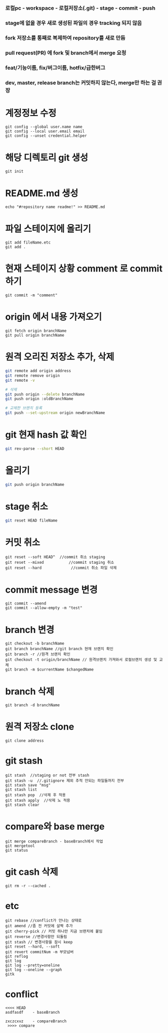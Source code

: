 ### 로컬pc - workspace - 로컬저장소(.git) - stage - commit - push

### stage에 없을 경우 새로 생성된 파일의 경우 tracking 되지 않음

### fork 저장소를 통째로 복제하여 repository를 새로 만듬

### pull request(PR) 에 fork 및 branch에서 merge 요청

### feat/기능이름, fix/버그이름, hotfix/급한버그

### dev, master, release branch는 커밋하지 않는다, merge만 하는 걸 권장

# 계정정보 수정

```
git config --global user.name name
git config --local user.email email
git config --unset credential.helper
```

# 해당 디렉토리 git 생성

```
git init
```

# README.md 생성

```
echo "#repository name readme!" >> README.md
```

# 파일 스테이지에 올리기

```
git add fileName.etc
git add .
```

# 현재 스테이지 상황 comment 로 commit 하기

```
git commit -m "comment"
```

# origin 에서 내용 가져오기

```
git fetch origin branchName
git pull origin branchName
```

# 원격 오리진 저장소 추가, 삭제

```sh
git remote add origin address
git remote remove origin
git remote -v

# 삭제
git push origin --delete branchName
git push origin :oldBranchName

# 교체한 브랜치 등록
git push --set-upstream origin newBranchName
```

# git 현재 hash 값 확인

```sh
git rev-parse --short HEAD
```

# 올리기

```sh
git push origin branchName
```

# stage 취소

```sh
git reset HEAD fileName
```

# 커밋 취소

```
git reset --soft HEAD^  //commit 취소 staging
git reset --mixed           //commit staging 취소
git reset --hard             //commit 취소 파일 삭제
```

# commit message 변경

```
git commit --amend
git commit --allow-empty -m "test"
```

# branch 변경

```
git checkout -b branchName
git branch branchName //git branch 현재 브랜치 확인
git branch -r //원격 브랜치 확인
git checkout -t origin/branchName // 원격브랜치 가져와서 로컬브랜치 생성 및 교체
git branch -m $currentName $changedName
```

# branch 삭제

```
git branch -d branchName
```

# 원격 저장소 clone

```
git clone address
```

# git stash

```
git stash  //staging or not 전부 stash
git stash -u  //.gitignore 제외 추적 안되는 파일들까지 전부
git stash save "msg"
git stash list
git stash pop  //삭제 후 적용
git stash apply  //삭제 노 적용
git stash clear
```

# compare와 base merge

```
git merge compareBranch - baseBranch에서 작업
git mergetool
git status
```

# git cash 삭제

```
git rm -r --cached .
```

# etc

```
git rebase //conflict가 안나는 상태로
git amend //좀 전 커밋에 살짝 추가
git cherry-pick // 커밋 하나만 지금 브랜치에 붙임
git reverse //변경사항만 되돌림
git stash // 변경사항을 잠시 keep
git reset --hard, --soft
git revert commitNum -m 부모넘버
git reflog
git log
git log --pretty=oneline
git log --oneline --graph
gitk
```

# conflict

```
<<<< HEAD
asdfasdf    - baseBranch

zxczcxvz    - compareBranch
 >>>> compare
```
